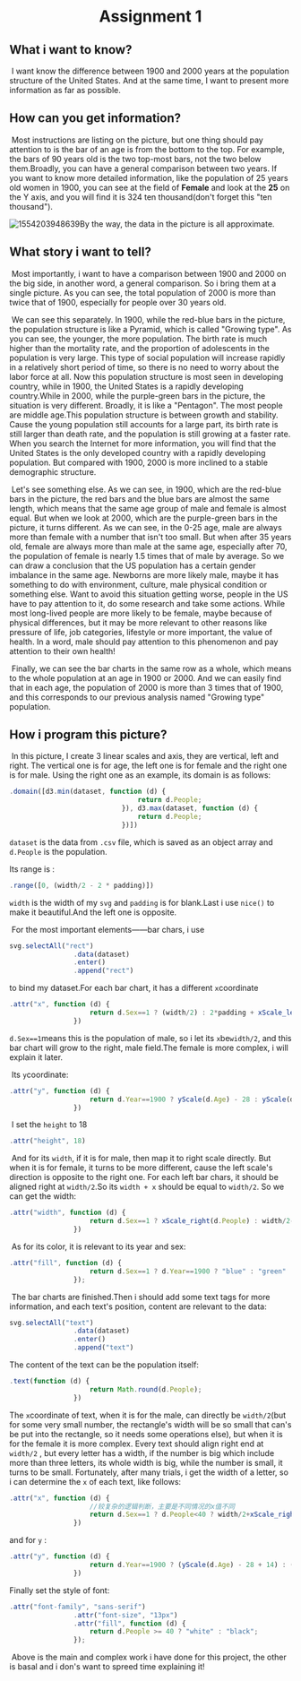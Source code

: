 <h1 style="text-align: center">
    Assignment 1
</h1>

## What i want to know?

​	I want know the difference between 1900 and 2000 years at the population structure of the United States. And at the same time, I want to present more information as far as possible.

## How can you get information?

​	Most instructions are listing on the picture, but one thing should pay attention to is the bar of an age is from the bottom to the top. For example,  the bars of 90 years old is the two top-most bars, not the two below them.Broadly, you can have a general comparison between two years. If you want to know more detailed information, like the population of 25 years old women in 1900, you can see at the field of **Female** and look at the **25** on the Y axis, and you will find it is 324 ten thousand(don't forget this "ten thousand").

![1554203948639](C:\Users\OIC-An\AppData\Roaming\Typora\typora-user-images\1554203948639.png)By the way, the data in the picture is all approximate.

## What story i want to tell?

​	Most importantly, i want to have a comparison between 1900 and 2000 on the big side, in another word, a general comparison. So i bring them at a single picture. As you can see, the total population of 2000 is more than twice that of 1900, especially for people over 30 years old.

​	We can see this separately. In 1900, while the red-blue bars in the picture, the population structure is like a Pyramid, which is called "Growing type". As you can see, the younger, the more population. The birth rate is much higher than the mortality rate, and the proportion of adolescents in the population is very large. This type of social population will increase rapidly in a relatively short period of time, so there is no need to worry about the labor force at all. Now this population structure is most seen in developing country, while in 1900, the United States is a rapidly developing country.While in 2000, while the purple-green bars in the picture, the situation is very different. Broadly, it is like a "Pentagon". The most people are middle age.This population structure is between growth and stability. Cause the young population still accounts for a large part, its birth rate is still larger than death rate, and the population is still growing at a faster rate. When you search the Internet for more information, you will find that the United States is the only developed country with a rapidly developing population. But compared with 1900, 2000 is more inclined to a stable demographic structure.

​	Let's see something else. As we can see, in 1900, which are the red-blue bars in the picture, the red bars and the blue bars are almost the same length, which means that the same age group of male and female is almost equal. But when we look at 2000, which are the purple-green bars in the picture, it turns different. As we can see, in the 0-25 age, male are always more than female with a number that isn't too small. But when after 35 years old, female are always more than male at the same age, especially after 70, the population of female is nearly 1.5 times that of male  by average. So we can draw a conclusion that the US population has a certain gender imbalance in the same age. Newborns are more likely male, maybe it has something to do with environment, culture, male physical condition or something else. Want to avoid this situation getting worse, people in the US have to pay attention to it, do some research and take some actions. While most long-lived people are more likely to be female, maybe because of physical differences, but it may be more relevant to other reasons like pressure of life, job categories, lifestyle or more important, the value of health. In a word, male should pay attention to this phenomenon and pay attention to their own health!

​	Finally, we can see the bar charts in the same row as a whole, which means to the whole population at an age in 1900 or 2000. And we can easily find that in each age, the population of 2000 is more than 3 times that of 1900, and this corresponds to our previous analysis named "Growing type" population.

## How i program this picture?

​	In this picture, I create 3 linear scales and axis, they are vertical, left and right. The vertical one is for age, the left one is for female and the right one is for male. Using the right one as an example, its domain is as follows:

```javascript
.domain([d3.min(dataset, function (d) {
								return d.People;
							}), d3.max(dataset, function (d) {
								return d.People;
							})])
```

``dataset`` is the data from ``.csv`` file, which is saved as an object array and ``d.People`` is the population.

Its range is :

```javascript
.range([0, (width/2 - 2 * padding)])
```

``width`` is the width of my ``svg`` and ``padding`` is for blank.Last i use ``nice()`` to make it beautiful.And the left one is opposite.

​	For the most important elements——bar chars, i use 

```javascript
svg.selectAll("rect")
				.data(dataset)
				.enter()
				.append("rect")
```

to bind my dataset.For each bar chart, it has a different ``x``coordinate

```javascript
.attr("x", function (d) {
					return d.Sex==1 ? (width/2) : 2*padding + xScale_left(d.People);
				})
```

``d.Sex==1``means this is the population of male, so i let its ``x``be``width/2``, and this bar chart will grow to the right, male field.The female is more complex, i will explain it later.

​	Its ``y``coordinate:

```javascript
.attr("y", function (d) {
					return d.Year==1900 ? yScale(d.Age) - 28 : yScale(d.Age) - 48;
				})
```

​	I set the ``height`` to 18

```javascript
.attr("height", 18)
```

​	And for its ``width``, if it is for male, then map it to right scale directly. But when it is for female, it turns to be more different, cause the left scale's direction is opposite to the right one. For each left bar chars, it should be aligned right at ``width/2``.So its ``width + x`` should be equal to ``width/2``. So we can get the width:

```javascript
.attr("width", function (d) {
					return d.Sex==1 ? xScale_right(d.People) : width/2-2*padding-xScale_left(d.People);
				})
```

​	As for its color, it is relevant to its year and sex:

```javascript
.attr("fill", function (d) {
					return d.Sex==1 ? d.Year==1900 ? "blue" : "green" : d.Year==1900 ? "red" : "purple"; 
				});
```

​	The bar charts are finished.Then i should add some text tags for more information, and each text's position, content are relevant to the data:

```javascript
svg.selectAll("text")
				.data(dataset)
				.enter()
				.append("text")
```

The content of the text can be the population itself:

```javascript
.text(function (d) {
					return Math.round(d.People);
				})
```

The ``x``coordinate of text, when it is for the male, can directly be ``width/2``(but for some very small number, the rectangle's width will be so small that can's be put into the rectangle, so it needs some operations else), but when it is for the female it is more complex. Every text should align right end at  ``width/2`` , but every letter has a width, if the number is big which include more than three letters, its whole width is big, while the number is small, it turns to be small. Fortunately, after many trials, i get the width of a letter, so i can determine the ``x`` of each text, like follows:

```javascript
.attr("x", function (d) {
					//较复杂的逻辑判断，主要是不同情况的x值不同
					return d.Sex==1 ? d.People<40 ? width/2+xScale_right(d.People) : width/2 : d.People<40 ? 2*padding+xScale_left(d.People)-16 : d.People<100 ? width/2 - 16 : d.People<1000 ? width/2 - 24 : width/2 - 32;
				})
```

and for ``y`` :

```javascript
.attr("y", function (d) {
					return d.Year==1900 ? (yScale(d.Age) - 28 + 14) : (yScale(d.Age) - 48 + 14);
				})
```

Finally set the style of font:

```javascript
.attr("font-family", "sans-serif")
			   	.attr("font-size", "13px")
			   	.attr("fill", function (d) {
			   		return d.People >= 40 ? "white" : "black";
			   	});
```

​	Above is the main and complex work i have done for this project, the other is basal and i don's want to spreed time explaining it!
